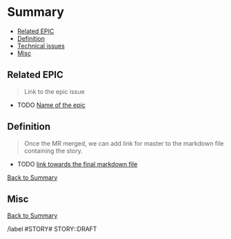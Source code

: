# Summary

* [Related EPIC](#related-epic)
* [Definition](#definition)
* [Technical issues](#technical-issues)
* [Misc](#misc)

## Related EPIC

> Link to the epic issue

* TODO [Name of the epic]()

## Definition

> Once the MR merged, we can add link for master to the markdown file containing the story.

* TODO [link towards the final markdown file]()

[Back to Summary](#summary)

## Misc

[Back to Summary](#summary)

/label #STORY# STORY::DRAFT
